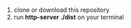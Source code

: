 <!-- You can access website [HERE](https://nurulsilpia.github.io/clubFinder/) -->

1. clone or download this repository
2. run **http-server ./dist** on your terminal
